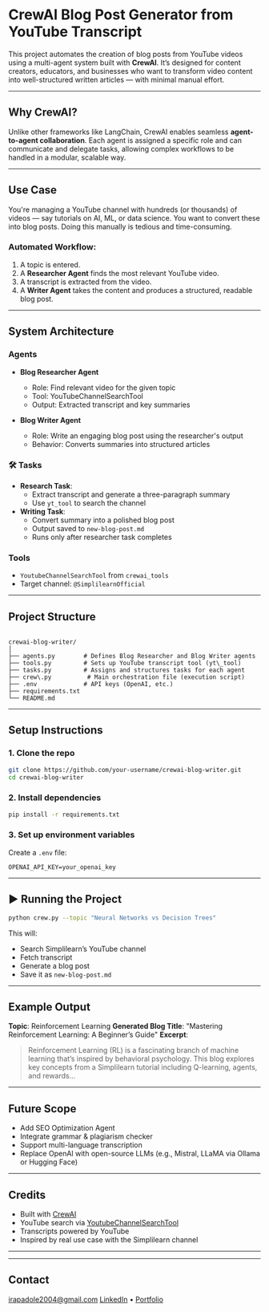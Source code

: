 #  CrewAI Blog Post Generator from YouTube Transcript

This project automates the creation of blog posts from YouTube videos using a multi-agent system built with **CrewAI**. It’s designed for content creators, educators, and businesses who want to transform video content into well-structured written articles — with minimal manual effort.

---

##  Why CrewAI?

Unlike other frameworks like LangChain, CrewAI enables seamless **agent-to-agent collaboration**. Each agent is assigned a specific role and can communicate and delegate tasks, allowing complex workflows to be handled in a modular, scalable way.

---

##  Use Case

You're managing a YouTube channel with hundreds (or thousands) of videos — say tutorials on AI, ML, or data science. You want to convert these into blog posts. Doing this manually is tedious and time-consuming.

### Automated Workflow:

1. A topic is entered.
2. A **Researcher Agent** finds the most relevant YouTube video.
3. A transcript is extracted from the video.
4. A **Writer Agent** takes the content and produces a structured, readable blog post.

---

##  System Architecture

###  Agents

- **Blog Researcher Agent**
  - Role: Find relevant video for the given topic
  - Tool: YouTubeChannelSearchTool
  - Output: Extracted transcript and key summaries

- **Blog Writer Agent**
  - Role: Write an engaging blog post using the researcher's output
  - Behavior: Converts summaries into structured articles

### 🛠 Tasks

- **Research Task**: 
  - Extract transcript and generate a three-paragraph summary
  - Use `yt_tool` to search the channel
- **Writing Task**: 
  - Convert summary into a polished blog post
  - Output saved to `new-blog-post.md`
  - Runs only after researcher task completes

###  Tools

- `YoutubeChannelSearchTool` from `crewai_tools`
- Target channel: `@SimplilearnOfficial`

---

##  Project Structure

```

crewai-blog-writer/
│
├── agents.py        # Defines Blog Researcher and Blog Writer agents
├── tools.py         # Sets up YouTube transcript tool (yt\_tool)
├── tasks.py         # Assigns and structures tasks for each agent
├── crew\.py          # Main orchestration file (execution script)
├── .env             # API keys (OpenAI, etc.)
├── requirements.txt
└── README.md

````

---

##  Setup Instructions

### 1. Clone the repo

```bash
git clone https://github.com/your-username/crewai-blog-writer.git
cd crewai-blog-writer
````

### 2. Install dependencies

```bash
pip install -r requirements.txt
```

### 3. Set up environment variables

Create a `.env` file:

```env
OPENAI_API_KEY=your_openai_key
```

---

## ▶ Running the Project

```bash
python crew.py --topic "Neural Networks vs Decision Trees"
```

This will:

* Search Simplilearn’s YouTube channel
* Fetch transcript
* Generate a blog post
* Save it as `new-blog-post.md`

---

##  Example Output

**Topic**: Reinforcement Learning
**Generated Blog Title**: "Mastering Reinforcement Learning: A Beginner’s Guide"
**Excerpt**:

> Reinforcement Learning (RL) is a fascinating branch of machine learning that’s inspired by behavioral psychology. This blog explores key concepts from a Simplilearn tutorial including Q-learning, agents, and rewards...

---

##  Future Scope

* Add SEO Optimization Agent
* Integrate grammar & plagiarism checker
* Support multi-language transcription
* Replace OpenAI with open-source LLMs (e.g., Mistral, LLaMA via Ollama or Hugging Face)

---

##  Credits

* Built with [CrewAI](https://github.com/joaomdmoura/crewAI)
* YouTube search via [YoutubeChannelSearchTool](https://pypi.org/project/crewai-tools/)
* Transcripts powered by YouTube
* Inspired by real use case with the Simplilearn channel

---

---

##  Contact

 [irapadole2004@gmail.com](mailto:irapadole2004@gmail.com)
 [LinkedIn](https://www.linkedin.com/in/ira-padole-3487062b4) • [Portfolio](https://irapadole.com)

```
